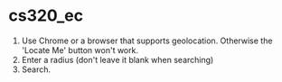 # cs320_ec

1. Use Chrome or a browser that supports geolocation. Otherwise the 'Locate Me' button won't work.
2. Enter a radius (don't leave it blank when searching)
3. Search.

